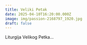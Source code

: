 ```yaml
---
title: Veliki Petak
date: 2025-04-10T16:20:00.000Z
image: img/passion-2168797_1920.jpg
draft: false
---
```

Liturgija Velikog Petka...
